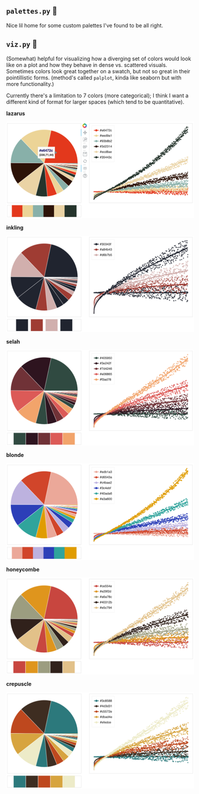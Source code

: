 ## `palettes.py` :art:
Nice lil home for some custom palettes I've found to be all right.

## `viz.py` :eyes:
(Somewhat) helpful for visualizing how a diverging set of colors would look like on a plot and how they behave in dense vs. scattered visuals. Sometimes colors look great together on a swatch, but not so great in their pointillistic forms. (method's called `palplot`, kinda like seaborn but with more functionality.)

Currently there's a limitation to 7 colors (more categorical); I think I want a different kind of format for larger spaces (which tend to be quantitative). 

**lazarus**

![](_imgs/lazarus.png)

**inkling**

![](_imgs/inkling.png)

**selah**

![](_imgs/selah.png)

**blonde**

![](_imgs/blonde.png)

**honeycombe**

![](_imgs/honeycombe.png)


**crepuscle**

![](_imgs/crepuscle.png)

